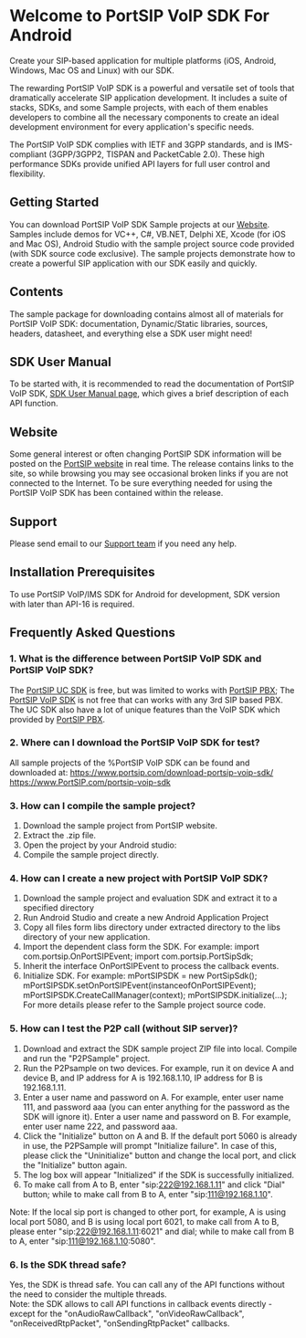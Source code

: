 # Welcome to PortSIP VoIP SDK For Android

Create your SIP-based application for multiple platforms (iOS, Android, Windows, Mac OS and Linux) with our SDK.

The rewarding PortSIP VoIP SDK is a powerful and versatile set of tools that dramatically accelerate SIP application development. It includes a suite of stacks, SDKs, and some Sample projects, with each of them enables developers to combine all the necessary components to create an ideal development environment for every application's specific needs.

The PortSIP VoIP SDK complies with IETF and 3GPP standards, and is IMS-compliant (3GPP/3GPP2, TISPAN and PacketCable 2.0).
These high performance SDKs provide unified API layers for full user control and flexibility.


## Getting Started

You can download PortSIP VoIP SDK Sample projects at our [Website](https://www.portsip.com/download-portsip-voip-sdk/).
 Samples include demos for VC++, C#, VB.NET, Delphi XE, Xcode (for iOS and Mac OS), Android Studio with the sample project source code provided (with SDK source code exclusive). The sample projects demonstrate how to create a powerful SIP application with our SDK easily and quickly.

## Contents

 The sample package for downloading contains almost all of materials for PortSIP VoIP SDK: documentation,
 Dynamic/Static libraries, sources, headers, datasheet, and everything else a SDK user might need!


## SDK User Manual

 To be started with, it is recommended to read the documentation of PortSIP VoIP SDK, [SDK User Manual page](https://www.portsip.com/voip-sdk-user-manual/), which gives a brief description of each API function.


## Website

Some general interest or often changing PortSIP SDK information will be posted on the [PortSIP website](https://www.portsip.com) in real time. The release contains links to the site, so while browsing you may see occasional broken links  if you are not connected to the Internet. To be sure everything needed for using the PortSIP VoIP SDK has been contained within the release.

## Support

Please send email to our <a href="mailto:support@portsip.com">Support team</a> if you need any help.

## Installation Prerequisites

To use PortSIP VoIP/IMS SDK for Android for development, SDK version with later than API-16 is required.

## Frequently Asked Questions
### 1. What is the difference between PortSIP VoIP SDK and PortSIP VoIP SDK?
  The <a href="https://www.portsip.com/portsip-uc-sdk/" target="_blank">PortSIP UC SDK</a> is free, but was limited to works with <a href="https://www.portsip.com/portsip-pbx/" target="_blank">PortSIP PBX</a>; The <a href="https://www.portsip.com/portsip-pbx/" target="_blank">PortSIP VoIP SDK</a> is not free that can works with any 3rd SIP based PBX. The UC SDK also have a lot of unique features than the VoIP SDK which provided by <a href="https://www.portsip.com/portsip-pbx/" target="_blank">PortSIP PBX</a>.

### 2. Where can I download the PortSIP VoIP SDK for test?
All sample projects of the %PortSIP VoIP SDK can be found and downloaded at:
<a href="https://www.portsip.com/download-portsip-voip-sdk/" target="_blank">https://www.portsip.com/download-portsip-voip-sdk/</a>
<a href="https://www.PortSIP.com/portsip-voip-sdk" target="_blank">https://www.PortSIP.com/portsip-voip-sdk</a>

### 3. How can I compile the sample project?

  1. Download the sample project from PortSIP website.
  2. Extract the .zip file.
  3. Open the project by your Android studio:
  4. Compile the sample project directly.  


### 4. How can I create a new project with PortSIP VoIP SDK?
  1. Download the sample project and evaluation SDK and extract it to a specified directory
  2. Run Android Studio and create a new Android Application Project
  3. Copy all files form libs directory under extracted directory to the libs directory of your new application.
  4. Import the dependent class form the SDK. For example:
			import com.portsip.OnPortSIPEvent;
			import com.portsip.PortSipSdk;
  5. Inherit the interface OnPortSIPEvent to process the callback events.
  6. Initialize SDK. For example:
			mPortSIPSDK = new PortSipSdk();
			mPortSIPSDK.setOnPortSIPEvent(instanceofOnPortSIPEvent);
			mPortSIPSDK.CreateCallManager(context);
			mPortSIPSDK.initialize(...);
  For more details please refer to the Sample project source code.

### 5. How can I test the P2P call (without SIP server)?
  1. Download and extract the SDK sample project ZIP file into local. Compile and run the "P2PSample" project.
  2. Run the P2Psample on two devices. For example, run it on device A and device B, and IP address for A is 192.168.1.10, IP address for B is 192.168.1.11.
  3. Enter a user name and password on A. For example, enter user name 111, and password aaa (you can enter anything for the password as the SDK will ignore it). Enter a user name and password on B. For example, enter user name 222, and password aaa.
  4. Click the "Initialize" button on A and B. If the default port 5060 is already in use, the P2PSample will prompt "Initialize failure". In case of this,
please click the "Uninitialize" button and change the local port, and click the "Initialize" button again.
  5. The log box will appear "Initialized" if the SDK is successfully initialized.
  6. To make call from A to B, enter "sip:222@192.168.1.11" and click "Dial" button; while to make call from B to A, enter "sip:111@192.168.1.10".

Note: If the local sip port is changed to other port, for example, A is using local port 5080, and B is using local port 6021, to make call from A to B, please enter
"sip:222@192.168.1.11:6021" and dial; while to make call from B to A, enter "sip:111@192.168.1.10:5080".

### 6. Is the SDK thread safe?
  Yes, the SDK is thread safe. You can call any of the API functions without the need to consider the multiple threads.  
Note: the SDK allows to call API functions in callback events directly - except for the "onAudioRawCallback", "onVideoRawCallback", "onReceivedRtpPacket", "onSendingRtpPacket" callbacks.
